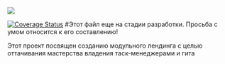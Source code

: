 
![](https://travis-ci.org/alfamed/landing-implant.svg?branch=master)

[![Coverage Status](https://coveralls.io/repos/github/alfamed/landing-implant/badge.svg?branch=master)](https://coveralls.io/github/alfamed/landing-implant?branch=master)
#Этот файл еще на стадии разработки.
Просьба с умом относится к его составлению!


Этот проект посвящен созданию модульного лендинга с целью оттачивания мастерства владения таск-менеджерами и гита